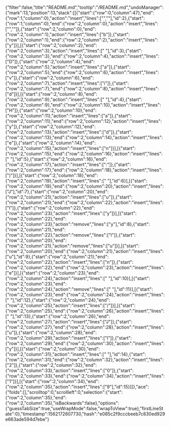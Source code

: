 {"filter":false,"title":"README.md","tooltip":"/README.md","undoManager":{"mark":13,"position":13,"stack":[[{"start":{"row":0,"column":47},"end":{"row":1,"column":0},"action":"insert","lines":["",""],"id":2},{"start":{"row":1,"column":0},"end":{"row":2,"column":0},"action":"insert","lines":["",""]},{"start":{"row":2,"column":0},"end":{"row":2,"column":1},"action":"insert","lines":["b"]},{"start":{"row":2,"column":1},"end":{"row":2,"column":2},"action":"insert","lines":["y"]}],[{"start":{"row":2,"column":2},"end":{"row":2,"column":3},"action":"insert","lines":[" "],"id":3},{"start":{"row":2,"column":3},"end":{"row":2,"column":4},"action":"insert","lines":["D"]},{"start":{"row":2,"column":4},"end":{"row":2,"column":5},"action":"insert","lines":["a"]},{"start":{"row":2,"column":5},"end":{"row":2,"column":6},"action":"insert","lines":["v"]},{"start":{"row":2,"column":6},"end":{"row":2,"column":7},"action":"insert","lines":["i"]},{"start":{"row":2,"column":7},"end":{"row":2,"column":8},"action":"insert","lines":["d"]}],[{"start":{"row":2,"column":8},"end":{"row":2,"column":9},"action":"insert","lines":[" "],"id":4},{"start":{"row":2,"column":9},"end":{"row":2,"column":10},"action":"insert","lines":["H"]},{"start":{"row":2,"column":10},"end":{"row":2,"column":11},"action":"insert","lines":["a"]},{"start":{"row":2,"column":11},"end":{"row":2,"column":12},"action":"insert","lines":["y"]},{"start":{"row":2,"column":12},"end":{"row":2,"column":13},"action":"insert","lines":["d"]},{"start":{"row":2,"column":13},"end":{"row":2,"column":14},"action":"insert","lines":["e"]},{"start":{"row":2,"column":14},"end":{"row":2,"column":15},"action":"insert","lines":["n"]}],[{"start":{"row":2,"column":15},"end":{"row":2,"column":16},"action":"insert","lines":[" "],"id":5},{"start":{"row":2,"column":16},"end":{"row":2,"column":17},"action":"insert","lines":[":"]},{"start":{"row":2,"column":17},"end":{"row":2,"column":18},"action":"insert","lines":[")"]}],[{"start":{"row":2,"column":18},"end":{"row":2,"column":19},"action":"insert","lines":[" "],"id":6}],[{"start":{"row":2,"column":19},"end":{"row":2,"column":20},"action":"insert","lines":["J"],"id":7},{"start":{"row":2,"column":20},"end":{"row":2,"column":21},"action":"insert","lines":["u"]},{"start":{"row":2,"column":21},"end":{"row":2,"column":22},"action":"insert","lines":["l"]},{"start":{"row":2,"column":22},"end":{"row":2,"column":23},"action":"insert","lines":["y"]}],[{"start":{"row":2,"column":22},"end":{"row":2,"column":23},"action":"remove","lines":["y"],"id":8},{"start":{"row":2,"column":21},"end":{"row":2,"column":22},"action":"remove","lines":["l"]},{"start":{"row":2,"column":20},"end":{"row":2,"column":21},"action":"remove","lines":["u"]}],[{"start":{"row":2,"column":20},"end":{"row":2,"column":21},"action":"insert","lines":["u"],"id":9},{"start":{"row":2,"column":21},"end":{"row":2,"column":22},"action":"insert","lines":["n"]},{"start":{"row":2,"column":22},"end":{"row":2,"column":23},"action":"insert","lines":["e"]}],[{"start":{"row":2,"column":23},"end":{"row":2,"column":24},"action":"insert","lines":[" "],"id":10}],[{"start":{"row":2,"column":23},"end":{"row":2,"column":24},"action":"remove","lines":[" "],"id":11}],[{"start":{"row":2,"column":23},"end":{"row":2,"column":24},"action":"insert","lines":[" "],"id":12},{"start":{"row":2,"column":24},"end":{"row":2,"column":25},"action":"insert","lines":["/"]}],[{"start":{"row":2,"column":25},"end":{"row":2,"column":26},"action":"insert","lines":[" "],"id":13},{"start":{"row":2,"column":26},"end":{"row":2,"column":27},"action":"insert","lines":["J"]},{"start":{"row":2,"column":27},"end":{"row":2,"column":28},"action":"insert","lines":["u"]},{"start":{"row":2,"column":28},"end":{"row":2,"column":29},"action":"insert","lines":["l"]},{"start":{"row":2,"column":29},"end":{"row":2,"column":30},"action":"insert","lines":["y"]}],[{"start":{"row":2,"column":30},"end":{"row":2,"column":31},"action":"insert","lines":[" "],"id":14},{"start":{"row":2,"column":31},"end":{"row":2,"column":32},"action":"insert","lines":["2"]},{"start":{"row":2,"column":32},"end":{"row":2,"column":33},"action":"insert","lines":["0"]},{"start":{"row":2,"column":33},"end":{"row":2,"column":34},"action":"insert","lines":["1"]}],[{"start":{"row":2,"column":34},"end":{"row":2,"column":35},"action":"insert","lines":["9"],"id":15}]]},"ace":{"folds":[],"scrolltop":0,"scrollleft":0,"selection":{"start":{"row":2,"column":35},"end":{"row":2,"column":35},"isBackwards":false},"options":{"guessTabSize":true,"useWrapMode":false,"wrapToView":true},"firstLineState":0},"timestamp":1562172607730,"hash":"e085c2f9cccbeeb7c830ed929e663ade594d7ebe"}